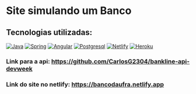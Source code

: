 # Site simulando um Banco

## Tecnologias utilizadas:
[![Java](https://img.shields.io/badge/Java-ED8B00?style=for-the-badge&logo=java&logoColor=white)](https://www.java.com/)
 [![Spring](https://img.shields.io/badge/Spring-6DB33F?style=for-the-badge&logo=spring&logoColor=white)](https://spring.io/projects/spring-boot)
 [![Angular](https://img.shields.io/badge/Angular-DD0031?style=for-the-badge&logo=angular&logoColor=white)](https://angular.io/)
  [![Postgresql](https://img.shields.io/badge/PostgreSQL-316192?style=for-the-badge&logo=postgresql&logoColor=white)](https://www.postgresql.org/)
 [![Netlify](https://img.shields.io/badge/Netlify-00C7B7?style=for-the-badge&logo=netlify&logoColor=white)](https://netlify.com)
 [![Heroku](https://img.shields.io/badge/Heroku-430098?style=for-the-badge&logo=heroku&logoColor=white)](https://heroku.com)

### Link para a api: https://github.com/CarlosG2304/bankline-api-devweek

### Link do site no netlify: https://bancodaufra.netlify.app


